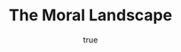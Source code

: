 ---
title: "The Moral Landscape"
bookCover: "/assets/book-covers/the-moral-landscape.jpg"
slug: "the-moral-landscape"
bookAuthor: "Sam Harris"
rating: 10
done: false
tags: []
summary: false
detailesNotes: false
amazonLink: ""
author:
  name: Rico Trebeljahr
  picture: "/assets/blog/profile.jpeg"
---